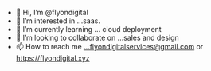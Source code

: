- 👋 Hi, I’m @flyondigital
- 👀 I’m interested in ...saas.
- 🌱 I’m currently learning ... cloud deployment
- 💞️ I’m looking to collaborate on ...sales and design
- 📫 How to reach me ...flyondigitalservices@gmail.com or https://flyondigital.xyz

<!---
frstacademy/frstacademy is a ✨ special ✨ repository because its `README.md` (this file) appears on your GitHub profile.
You can click the Preview link to take a look at your changes.contact me on flyondigital.xyz
--->
